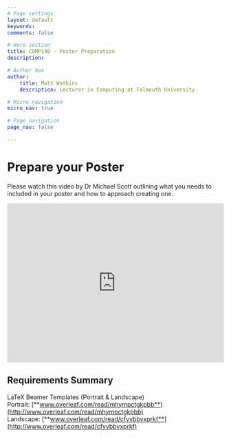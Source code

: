 ```yaml
---
# Page settings
layout: default
keywords:
comments: false

# Hero section
title: COMP140 - Poster Preparation
description: 

# Author box
author:
    title: Matt Watkins
    description: Lecturer in Computing at Falmouth University

# Micro navigation
micro_nav: true

# Page navigation
page_nav: false

---
```


# Prepare your Poster


Please watch this video by Dr Michael Scott outlining what you needs to included in your poster and how to approach creating one.

<iframe width="100%" height="370" src="https://web.microsoftstream.com/embed/video/81855ba3-1807-4516-bd53-f30b79cb4f3a?autoplay=false&showinfo=true" allowfullscreen style="border:none;"></iframe>

## Requirements Summary

LaTeX Beamer Templates (Portrait & Landscape)  
 Portrait: [**www.overleaf.com/read/mhympctgkpbb**](http://www.overleaf.com/read/mhympctgkpbb)  
Landscape: [**www.overleaf.com/read/cfyvbbvxprkf**](http://www.overleaf.com/read/cfyvbbvxprkf)
<!--stackedit_data:
eyJoaXN0b3J5IjpbLTcxNTk0MjY4NywtNzY0MjA4NDg2LDgwNj
EzMjMxOCw3MzA5OTgxMTZdfQ==
-->
